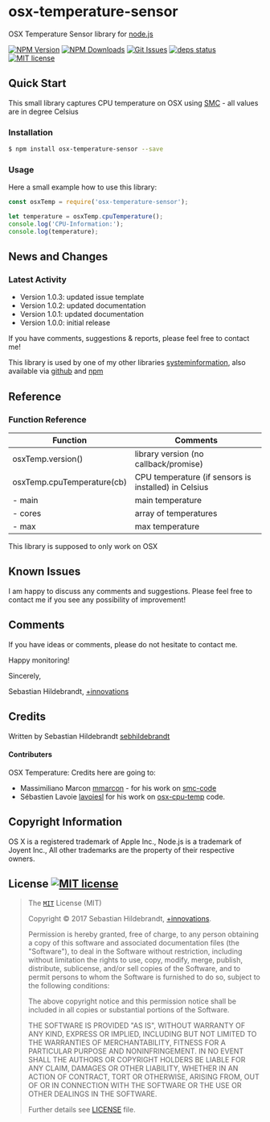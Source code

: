 # osx-temperature-sensor

OSX Temperature Sensor library for [node.js][nodejs-url]

  [![NPM Version][npm-image]][npm-url]
  [![NPM Downloads][downloads-image]][downloads-url]
  [![Git Issues][issues-img]][issues-url]
  [![deps status][daviddm-img]][daviddm-url]
  [![MIT license][license-img]][license-url]

## Quick Start

This small library captures CPU temperature on OSX using [SMC][smc-code-url] - all values are in degree Celsius

### Installation

```bash
$ npm install osx-temperature-sensor --save
```

### Usage

Here a small example how to use this library:

```js
const osxTemp = require('osx-temperature-sensor');

let temperature = osxTemp.cpuTemperature();
console.log('CPU-Information:');
console.log(temperature);
```

## News and Changes

### Latest Activity

- Version 1.0.3: updated issue template
- Version 1.0.2: updated documentation
- Version 1.0.1: updated documentation
- Version 1.0.0: initial release

If you have comments, suggestions & reports, please feel free to contact me!

This library is used by one of my other libraries [systeminformation][systeminformation-github-url], also available via [github][systeminformation-github-url] and [npm][systeminformation-npm-url]


## Reference

### Function Reference

| Function        | Comments |
| --------------- | -------- |
| osxTemp.version() | library version (no callback/promise) |
| osxTemp.cpuTemperature(cb) | CPU temperature (if sensors is installed) in Celsius |
| - main | main temperature |
| - cores | array of temperatures |
| - max | max temperature |

This library is supposed to only work on OSX

## Known Issues

I am happy to discuss any comments and suggestions. Please feel free to contact me if you see any possibility of improvement!

## Comments

If you have ideas or comments, please do not hesitate to contact me.


Happy monitoring!

Sincerely,

Sebastian Hildebrandt, [+innovations](http://www.plus-innovations.com)

## Credits

Written by Sebastian Hildebrandt [sebhildebrandt](https://github.com/sebhildebrandt)

#### Contributers

OSX Temperature: Credits here are going to:
 
- Massimiliano Marcon [mmarcon](https://github.com/mmarcon) - for his work on [smc-code][smc-code-url]
- Sébastien Lavoie [lavoiesl](https://github.com/lavoiesl) for his work on [osx-cpu-temp][osx-cpu-temp-url] code.

## Copyright Information

OS X is a registered trademark of Apple Inc., Node.js is a trademark of Joyent Inc.,
All other trademarks are the property of their respective owners.

## License [![MIT license][license-img]][license-url]

>The [`MIT`][license-url] License (MIT)
>
>Copyright &copy; 2017 Sebastian Hildebrandt, [+innovations](http://www.plus-innovations.com).
>
>Permission is hereby granted, free of charge, to any person obtaining a copy
>of this software and associated documentation files (the "Software"), to deal
>in the Software without restriction, including without limitation the rights
>to use, copy, modify, merge, publish, distribute, sublicense, and/or sell
>copies of the Software, and to permit persons to whom the Software is
>furnished to do so, subject to the following conditions:
>
>The above copyright notice and this permission notice shall be included in
>all copies or substantial portions of the Software.
>
>THE SOFTWARE IS PROVIDED "AS IS", WITHOUT WARRANTY OF ANY KIND, EXPRESS OR
>IMPLIED, INCLUDING BUT NOT LIMITED TO THE WARRANTIES OF MERCHANTABILITY,
>FITNESS FOR A PARTICULAR PURPOSE AND NONINFRINGEMENT. IN NO EVENT SHALL THE
>AUTHORS OR COPYRIGHT HOLDERS BE LIABLE FOR ANY CLAIM, DAMAGES OR OTHER
>LIABILITY, WHETHER IN AN ACTION OF CONTRACT, TORT OR OTHERWISE, ARISING FROM,
>OUT OF OR IN CONNECTION WITH THE SOFTWARE OR THE USE OR OTHER DEALINGS IN
>THE SOFTWARE.
>
>Further details see [LICENSE](LICENSE) file.


[npm-image]: https://img.shields.io/npm/v/osx-temperature-sensor.svg?style=flat-square
[npm-url]: https://npmjs.org/package/osx-temperature-sensor
[downloads-image]: https://img.shields.io/npm/dm/osx-temperature-sensor.svg?style=flat-square
[downloads-url]: https://npmjs.org/package/osx-temperature-sensor

[license-url]: https://github.com/sebhildebrandt/osx-temperature-sensor/blob/master/LICENSE
[license-img]: https://img.shields.io/badge/license-MIT-blue.svg?style=flat-square
[npmjs-license]: https://img.shields.io/npm/l/osx-temperature-sensor.svg?style=flat-square
[changelog-url]: https://github.com/sebhildebrandt/osx-temperature-sensor/blob/master/CHANGELOG.md

[nodejs-url]: https://nodejs.org/en/
[docker-url]: https://www.docker.com/

[daviddm-img]: https://img.shields.io/david/sebhildebrandt/osx-temperature-sensor.svg?style=flat-square
[daviddm-url]: https://david-dm.org/sebhildebrandt/osx-temperature-sensor

[issues-img]: https://img.shields.io/github/issues/sebhildebrandt/osx-temperature-sensor.svg?style=flat-square
[issues-url]: https://github.com/sebhildebrandt/osx-temperature-sensor/issues

[systeminformation-npm-url]: https://npmjs.org/package/systeminformation
[systeminformation-github-url]: https://github.com/sebhildebrandt/systeminformation

[smc-code-url]: https://github.com/mmarcon/node-smc
[osx-cpu-temp-url]: https://github.com/lavoiesl/osx-cpu-temp

